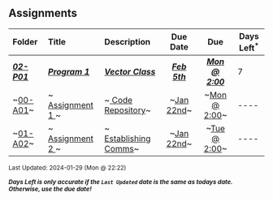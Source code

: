 ## Assignments

| Folder | Title | Description | Due Date | Due | Days Left<sup>*</sup> |
|:------|:------|:------|:-----:|:-----:|-----|
| ***<a href="https://github.com/rugbyprof/3013-Algorithms/tree/master/Assignments/02-P01">02-P01</a>*** | ***<a href="https://github.com/rugbyprof/3013-Algorithms/tree/master/Assignments/02-P01"> Program 1 </a>*** | ***<a href="https://github.com/rugbyprof/3013-Algorithms/tree/master/Assignments/02-P01"> Vector Class</a>*** | ***<a href="https://github.com/rugbyprof/3013-Algorithms/tree/master/Assignments/02-P01">Feb 5th</a>*** | ***<a href="https://github.com/rugbyprof/3013-Algorithms/tree/master/Assignments/02-P01">Mon @ 2:00</a>*** | 7 |
| ~<a href="https://github.com/rugbyprof/3013-Algorithms/tree/master/Assignments/00-A01">00-A01</a>~ | ~<a href="https://github.com/rugbyprof/3013-Algorithms/tree/master/Assignments/00-A01"> Assignment 1 </a>~ | ~<a href="https://github.com/rugbyprof/3013-Algorithms/tree/master/Assignments/00-A01"> Code Repository</a>~ | ~<a href="https://github.com/rugbyprof/3013-Algorithms/tree/master/Assignments/00-A01">Jan 22nd</a>~ | ~<a href="https://github.com/rugbyprof/3013-Algorithms/tree/master/Assignments/00-A01">Mon @ 2:00</a>~ | ---- |
| ~<a href="https://github.com/rugbyprof/3013-Algorithms/tree/master/Assignments/01-A02">01-A02</a>~ | ~<a href="https://github.com/rugbyprof/3013-Algorithms/tree/master/Assignments/01-A02"> Assignment 2 </a>~ | ~<a href="https://github.com/rugbyprof/3013-Algorithms/tree/master/Assignments/01-A02"> Establishing Comms</a>~ | ~<a href="https://github.com/rugbyprof/3013-Algorithms/tree/master/Assignments/01-A02">Jan 22nd</a>~ | ~<a href="https://github.com/rugbyprof/3013-Algorithms/tree/master/Assignments/01-A02">Tue @ 2:00</a>~ | ---- |

<sup>Last Updated: 2024-01-29 (Mon @ 22:22)</sup> 

<sup>***Days Left is only accurate if the `Last Updated` date is the same as todays date. Otherwise, use the due date!***</sup> 